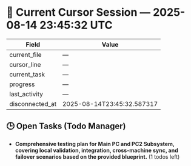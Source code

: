 # 📝 Current Cursor Session — 2025-08-14 23:45:32 UTC

| Field | Value |
|-------|-------|
| current_file | — |
| cursor_line | — |
| current_task | — |
| progress | — |
| last_activity | — |
| disconnected_at | 2025-08-14T23:45:32.587317 |

## 🕒 Open Tasks (Todo Manager)
- **Comprehensive testing plan for Main PC and PC2 Subsystem, covering local validation, integration, cross-machine sync, and failover scenarios based on the provided blueprint.** (1 todos left)
